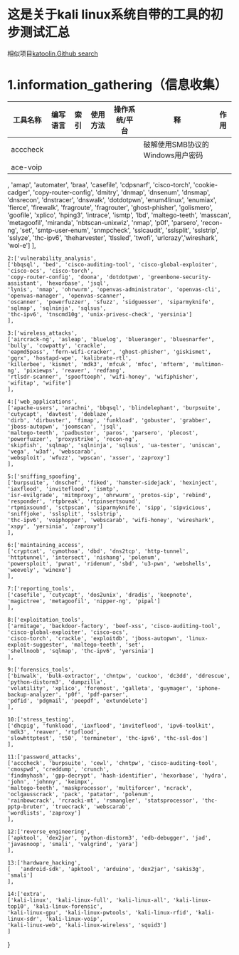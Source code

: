 # 这是关于kali linux系统自带的工具的初步测试汇总
相似项目[katoolin](https://github.com/LionSec/katoolin),[Github search](https://github.com/search?l=Python&q=kali+linux&type=Repositories&utf8=%E2%9C%93)



# 1.information_gathering（信息收集）
|工具名称|编写语言|索引|使用方法|操作系统/平台|释| 作用|
|-------|-------|---|-------|------------|--|----|
|acccheck|||||破解使用SMB协议的Windows用户密码|
|ace-voip|||||
, 'amap', 'automater', 'braa', 'casefile', 'cdpsnarf', 'cisco-torch', 
	'cookie-cadger', 'copy-router-config', 'dmitry', 'dnmap', 'dnsenum', 'dnsmap', 'dnsrecon',
	'dnstracer', 'dnswalk', 'dotdotpwn', 'enum4linux', 'enumiax', 'fierce', 'firewalk', 'fragroute',
	'fragrouter', 'ghost-phisher', 'golismero', 'goofile', 'xplico', 'hping3', 'intrace', 'ismtp',
	'lbd', 'maltego-teeth', 'masscan', 'metagoofil', 'miranda', 'nbtscan-unixwiz', 'nmap', 'p0f',
	'parsero', 'recon-ng', 'set', 'smtp-user-enum', 'snmpcheck', 'sslcaudit', 'sslsplit', 'sslstrip',
	'sslyze', 'thc-ipv6', 'theharvester', 'tlssled', 'twofi', 'urlcrazy','wireshark', 'wol-e']
	],
	
	2:['vulnerability_analysis',
	['bbqsql', 'bed', 'cisco-auditing-tool', 'cisco-global-exploiter', 'cisco-ocs', 'cisco-torch',
	'copy-router-config', 'doona', 'dotdotpwn', 'greenbone-security-assistant', 'hexorbase', 'jsql',
	'lynis', 'nmap', 'ohrwurm', 'openvas-administrator', 'openvas-cli', 'openvas-manager', 'openvas-scanner',
	'oscanner', 'powerfuzzer', 'sfuzz', 'sidguesser', 'siparmyknife', 'sqlmap', 'sqlninja', 'sqlsus',
	'thc-ipv6', 'tnscmd10g', 'unix-privesc-check', 'yersinia']
	],

	3:['wireless_attacks',
	['aircrack-ng', 'asleap', 'bluelog', 'blueranger', 'bluesnarfer', 'bully', 'cowpatty', 'crackle', 
	'eapmd5pass', 'fern-wifi-cracker', 'ghost-phisher', 'giskismet', 'gqrx', 'hostapd-wpe', 'kalibrate-rtl',
	'killerbee', 'kismet', 'mdk3', 'mfcuk', 'mfoc', 'mfterm', 'multimon-ng', 'pixiewps', 'reaver', 'redfang',
	'rtlsdr-scanner', 'spooftooph', 'wifi-honey', 'wifiphisher', 'wifitap', 'wifite']
	],

	4:['web_applications',
	['apache-users', 'arachni', 'bbqsql', 'blindelephant', 'burpsuite', 'cutycapt', 'davtest', 'deblaze', 
	'dirb', 'dirbuster', 'fimap', 'funkload', 'gobuster', 'grabber', 'jboss-autopwn', 'joomscan', 'jsql',
	'maltego-teeth', 'padbuster', 'paros', 'parsero', 'plecost', 'powerfuzzer', 'proxystrike', 'recon-ng',
	'skipfish', 'sqlmap', 'sqlninja', 'sqlsus', 'ua-tester', 'uniscan', 'vega', 'w3af', 'webscarab',
	'websploit', 'wfuzz', 'wpscan', 'xsser', 'zaproxy']
	],

	5:['sniffing_spoofing',
	['burpsuite', 'dnschef', 'fiked', 'hamster-sidejack', 'hexinject', 'iaxflood', 'inviteflood', 'ismtp',
	'isr-evilgrade', 'mitmproxy', 'ohrwurm', 'protos-sip', 'rebind', 'responder', 'rtpbreak', 'rtpinsertsound',
	'rtpmixsound', 'sctpscan', 'siparmyknife', 'sipp', 'sipvicious', 'sniffjoke', 'sslsplit', 'sslstrip',
	'thc-ipv6', 'voiphopper', 'webscarab', 'wifi-honey', 'wireshark', 'xspy', 'yersinia', 'zaproxy']
	],

	6:['maintaining_access',
	['cryptcat', 'cymothoa', 'dbd', 'dns2tcp', 'http-tunnel', 'httptunnel', 'intersect', 'nishang', 'polenum',
	'powersploit', 'pwnat', 'ridenum', 'sbd', 'u3-pwn', 'webshells', 'weevely', 'winexe']
	],

	7:['reporting_tools',
	['casefile', 'cutycapt', 'dos2unix', 'dradis', 'keepnote', 'magictree', 'metagoofil', 'nipper-ng', 'pipal']
	],

	8:['exploitation_tools',
	['armitage', 'backdoor-factory', 'beef-xss', 'cisco-auditing-tool', 'cisco-global-exploiter', 'cisco-ocs', 
	'cisco-torch', 'crackle', 'exploitdb', 'jboss-autopwn', 'linux-exploit-suggester', 'maltego-teeth', 'set', 
	'shellnoob', 'sqlmap', 'thc-ipv6', 'yersinia']
	],

	9:['forensics_tools',
	['binwalk', 'bulk-extractor', 'chntpw', 'cuckoo', 'dc3dd', 'ddrescue', 'python-distorm3', 'dumpzilla', 
	'volatility', 'xplico', 'foremost', 'galleta', 'guymager', 'iphone-backup-analyzer', 'p0f', 'pdf-parser', 
	'pdfid', 'pdgmail', 'peepdf', 'extundelete']
	],

	10:['stress_testing',
	['dhcpig', 'funkload', 'iaxflood', 'inviteflood', 'ipv6-toolkit', 'mdk3', 'reaver', 'rtpflood', 
	'slowhttptest', 't50', 'termineter', 'thc-ipv6', 'thc-ssl-dos']
	],

	11:['password_attacks',
	['acccheck', 'burpsuite', 'cewl', 'chntpw', 'cisco-auditing-tool', 'cmospwd', 'creddump', 'crunch', 
	'findmyhash', 'gpp-decrypt', 'hash-identifier', 'hexorbase', 'hydra', 'john', 'johnny', 'keimpx', 
	'maltego-teeth', 'maskprocessor', 'multiforcer', 'ncrack', 'oclgausscrack', 'pack', 'patator', 'polenum', 
	'rainbowcrack', 'rcracki-mt', 'rsmangler', 'statsprocessor', 'thc-pptp-bruter', 'truecrack', 'webscarab', 
	'wordlists', 'zaproxy']
	],

	12:['reverse_engineering',
	['apktool', 'dex2jar', 'python-distorm3', 'edb-debugger', 'jad', 'javasnoop', 'smali', 'valgrind', 'yara']
	],

	13:['hardware_hacking',
	[	'android-sdk', 'apktool', 'arduino', 'dex2jar', 'sakis3g', 'smali']
	],

	14:['extra',
	['kali-linux', 'kali-linux-full', 'kali-linux-all', 'kali-linux-top10', 'kali-linux-forensic', 
	'kali-linux-gpu', 'kali-linux-pwtools', 'kali-linux-rfid', 'kali-linux-sdr', 'kali-linux-voip', 
	'kali-linux-web', 'kali-linux-wireless', 'squid3']
	]
}


